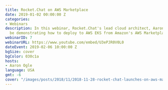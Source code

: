 ```yaml
---
title: Rocket.Chat on AWS Marketplace
date: 2019-01-02 00:00:00 Z
categories:
- Webinars
description: In this webinar, Rocket.Chat's lead cloud architect, Aaron Ogle, will
  be demonstrating how to deploy to AWS EKS from Amazon's AWS Marketplace.
webinarID: 7
webinarURL: https://www.youtube.com/embed/U3ePJR0V0L0
dateEvent: 2019-02-06 10:00:00 Z
bgSize: cover
bgColor: 030c1a
hosts:
- Aaron Ogle
language: USA
gmt: -6
cover: "/images/posts/2018/11/2018-11-28-rocket-chat-launches-on-aws-marketplace/aws-post-cover.jpg"
---
```


